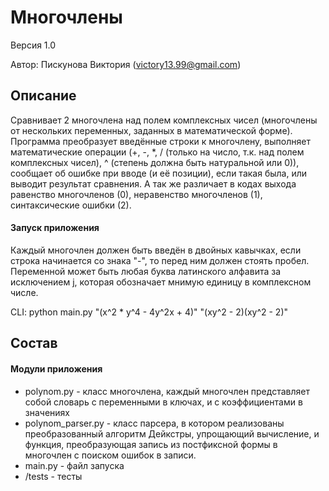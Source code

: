 ﻿# Многочлены

Версия 1.0

Автор: Пискунова Виктория (victory13.99@gmail.com)

## Описание
Сравнивает 2 многочлена над полем комплексных чисел (многочлены от нескольких переменных, заданных в математической форме). Программа преобразует введённые строки к многочлену, выполняет математические операции (+, -, *, / (только на число, т.к. над полем комплексных чисел), ^ (степень должна быть натуральной или 0)), сообщает об ошибке при вводе (и её позиции), если такая была, или выводит результат сравнения. А так же различает в кодах выхода равенство многочленов (0), неравенство многочленов (1), синтаксические ошибки (2).
#### Запуск приложения
Каждый многочлен должен быть введён в двойных кавычках, если строка начинается со знака "-", то перед ним должен стоять пробел. Переменной может быть любая буква латинского алфавита за исключением j, которая обозначает мнимую единицу в комплексном числе.

CLI: python main.py "(x^2 * y^4 - 4y^2x + 4)" "(xy^2 - 2)(xy^2 - 2)"

## Состав
#### Модули приложения
- polynom.py - класс многочлена, каждый многочлен представляет собой словарь с переменными в ключах, и с коэффициентами в значениях
- polynom_parser.py - класс парсера, в котором реализованы преобразованный алгоритм Дейкстры, упрощающий вычисление, и функция, преобразующая запись из постфиксной формы в многочлен с поиском ошибок в записи.
- main.py - файл запуска
- /tests - тесты
